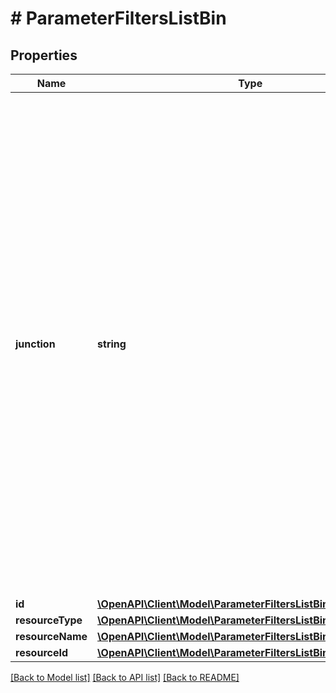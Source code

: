 # # ParameterFiltersListBin

## Properties

Name | Type | Description | Notes
------------ | ------------- | ------------- | -------------
**junction** | **string** | Logical Operator Between Filters. Filter by conditions set on the &#x60;junction&#x60; parameter indicating how the &#x60;conditions&#x60; should be accounted for in the query. An &#x60;AND&#x60; is an all-inclusive logical operator, meaning the &#x60;AND&#x60; operator displays a record if **ALL** the conditions separated by AND are TRUE, while  an &#x60;OR&#x60; operator displays a record if **ANY** of the conditions separated by OR is TRUE. | [optional]
**id** | [**\OpenAPI\Client\Model\ParameterFiltersListBinId**](ParameterFiltersListBinId.md) |  | [optional]
**resourceType** | [**\OpenAPI\Client\Model\ParameterFiltersListBinResourceType**](ParameterFiltersListBinResourceType.md) |  | [optional]
**resourceName** | [**\OpenAPI\Client\Model\ParameterFiltersListBinResourceName**](ParameterFiltersListBinResourceName.md) |  | [optional]
**resourceId** | [**\OpenAPI\Client\Model\ParameterFiltersListBinResourceId**](ParameterFiltersListBinResourceId.md) |  | [optional]

[[Back to Model list]](../../README.md#models) [[Back to API list]](../../README.md#endpoints) [[Back to README]](../../README.md)
